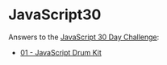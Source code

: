 # JavaScript30

Answers to the [JavaScript 30 Day Challenge](https://JavaScript30.com):

* [01 - JavaScript Drum Kit](01%20-%20JavaScript%20Drum%20Kit/index.html)
